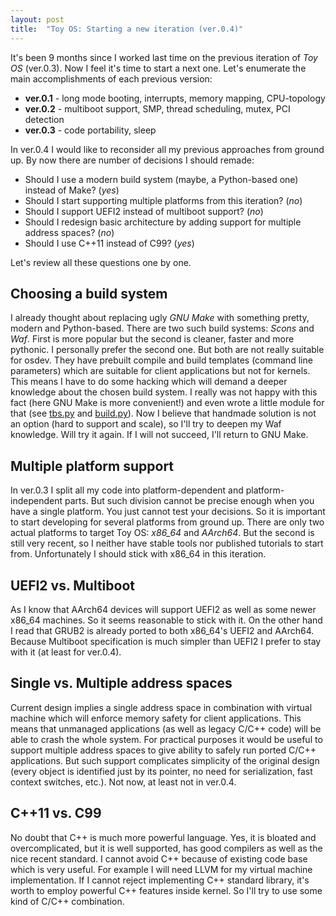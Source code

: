 ```yaml
---
layout: post
title:  "Toy OS: Starting a new iteration (ver.0.4)"
---
```


It's been 9 months since I worked last time on the previous iteration of *Toy OS* (ver.0.3). Now I feel it's time to start a next one. Let's enumerate the main accomplishments of each previous version:

+ **ver.0.1** - long mode booting, interrupts, memory mapping, CPU-topology
+ **ver.0.2** - multiboot support, SMP, thread scheduling, mutex, PCI detection
+ **ver.0.3** - code portability, sleep

In ver.0.4 I would like to reconsider all my previous approaches from ground up. By now there are number of decisions I should remade:

+ Should I use a modern build system (maybe, a Python-based one) instead of Make? (*yes*)
+ Should I start supporting multiple platforms from this iteration? (*no*)
+ Should I support UEFI2 instead of multiboot support? (*no*)
+ Should I redesign basic architecture by adding support for multiple address spaces? (*no*)
+ Should I use C++11 instead of C99? (*yes*)

Let's review all these questions one by one.

## Choosing a build system

I already thought about replacing ugly *GNU Make* with something pretty, modern and Python-based. There are two such build systems: *Scons* and *Waf*. First is more popular but the second is cleaner, faster and more pythonic. I personally prefer the second one. But both are not really suitable for osdev. They have prebuilt compile and build templates (command line parameters) which are suitable for client applications but not for kernels. This means I have to do some hacking which will demand a deeper knowledge about the chosen build system. I really was not happy with this fact (here GNU Make is more convenient!) and even wrote a little module for that (see [tbs.py](/toy/files/2014-03/tbs.py) and [build.py](/toy/files/2014-03/build.py)). Now I believe that handmade solution is not an option (hard to support and scale), so I'll try to deepen my Waf knowledge. Will try it again. If I will not succeed, I'll return to GNU Make.

## Multiple platform support

In ver.0.3 I split all my code into platform-dependent and platform-independent parts. But such division cannot be precise enough when you have a single platform. You just cannot test your decisions. So it is important to start developing for several platforms from ground up. There are only two actual platforms to target Toy OS: *x86\_64* and *AArch64*. But the second is still very recent, so I neither have stable tools nor published tutorials to start from. Unfortunately I should stick with x86\_64 in this iteration.

## UEFI2 vs. Multiboot

As I know that AArch64 devices will support UEFI2 as well as some newer x86\_64 machines. So it seems reasonable to stick with it. On the other hand I read that GRUB2 is already ported to both x86\_64's UEFI2 and AArch64. Because Multiboot specification is much simpler than UEFI2 I prefer to stay with it (at least for ver.0.4).

## Single vs. Multiple address spaces

Current design implies a single address space in combination with virtual machine which will enforce memory safety for client applications. This means that unmanaged applications (as well as legacy C/C++ code) will be able to crash the whole system. For practical purposes it would be useful to support multiple address spaces to give ability to safely run ported C/C++ applications. But such support complicates simplicity of the original design (every object is identified just by its pointer, no need for serialization, fast context switches, etc.). Not now, at least not in ver.0.4.

## C++11 vs. C99

No doubt that C++ is much more powerful language. Yes, it is bloated and overcomplicated, but it is well supported, has good compilers as well as the nice recent standard. I cannot avoid C++ because of existing code base which is very useful. For example I will need LLVM for my virtual machine implementation. If I cannot reject implementing C++ standard library, it's worth to employ powerful C++ features inside kernel. So I'll try to use some kind of C/C++ combination.

